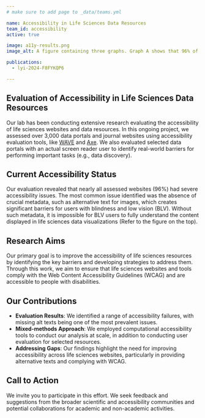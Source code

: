 ```yaml
---
# make sure to add page to _data/teams.yml

name: Accessibility in Life Sciences Data Resources
team_id: accessibility
active: true

image: a11y-results.png
image_alt: A figure containing three graphs. Graph A shows that 96% of data portals have issues. Graph B shows the percentage of those issues by accessibility categories, with contrast being the most prevalent issue, and label_missing, alt_missing, and label_empty highlighted. Graph C is a pie chart showing that 78.8% of alt text in journals are entirely missing, while 21.3% are uninformative.

publications:
  - lyi-2024-F8FYKQP6

---
```


## Evaluation of Accessibility in Life Sciences Data Resources

Our lab has been conducting extensive research evaluating the accessibility of life sciences websites and data resources. In this ongoing project, we assessed over 3,000 data portals and journal websites using accessibility evaluation tools, like [WAVE](https://wave.webaim.org) and [Axe](https://www.deque.com/axe/). We also evaluated selected data portals with an actual screen reader user to identify real-world barriers for performing important tasks (e.g., data discovery).

## Current Accessibility Status
Our evaluation revealed that nearly all assessed websites (96%) had severe accessibility issues. The most common issue identified was the absence of crucial metadata, such as alternative text for images, which creates significant barriers for users with blindness and low vision (BLV). Without such metadata, it is impossible for BLV users to fully understand the content displayed in life sciences data visualizations (Refer to the figure on the top).

## Research Aims
Our primary goal is to improve the accessibility of life sciences resources by identifying the key barriers and developing strategies to address them. Through this work, we aim to ensure that life sciences websites and tools comply with the Web Content Accessibility Guidelines (WCAG) and are accessible to people with disabilities.

## Our Contributions
- **Evaluation Results**: We identified a range of accessibility failures, with missing alt texts being one of the most prevalent issues.
- **Mixed-methods Approach**: We employed computational accessibility tools to conduct our analysis at scale, in addition to conducting user evaluation for selected resources.
- **Addressing Gaps**: Our findings highlight the need for improving accessibility across life sciences websites, particularly in providing alternative texts and complying with WCAG.

## Call to Action
We invite you to participate in this effort. We seek feedback and suggestions from the broader scientific and accessibility communities and potential collaborations for academic and non-academic activities.
